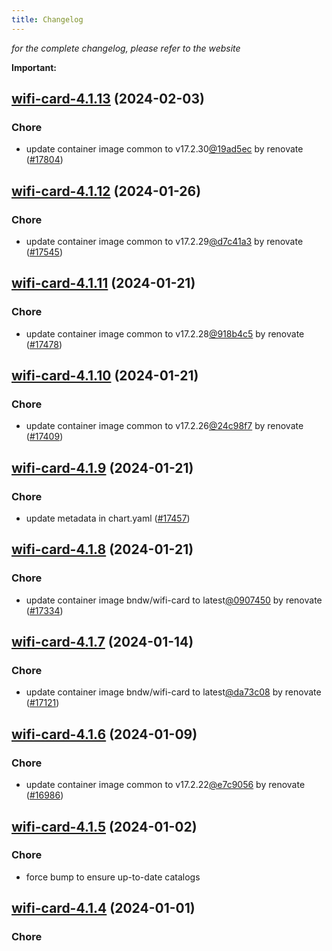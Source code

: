 ```yaml
---
title: Changelog
---
```



*for the complete changelog, please refer to the website*

**Important:**





## [wifi-card-4.1.13](https://github.com/truecharts/charts/compare/wifi-card-4.1.12...wifi-card-4.1.13) (2024-02-03)

### Chore



- update container image common to v17.2.30[@19ad5ec](https://github.com/19ad5ec) by renovate ([#17804](https://github.com/truecharts/charts/issues/17804))


## [wifi-card-4.1.12](https://github.com/truecharts/charts/compare/wifi-card-4.1.11...wifi-card-4.1.12) (2024-01-26)

### Chore



- update container image common to v17.2.29[@d7c41a3](https://github.com/d7c41a3) by renovate ([#17545](https://github.com/truecharts/charts/issues/17545))


## [wifi-card-4.1.11](https://github.com/truecharts/charts/compare/wifi-card-4.1.10...wifi-card-4.1.11) (2024-01-21)

### Chore



- update container image common to v17.2.28[@918b4c5](https://github.com/918b4c5) by renovate ([#17478](https://github.com/truecharts/charts/issues/17478))


## [wifi-card-4.1.10](https://github.com/truecharts/charts/compare/wifi-card-4.1.9...wifi-card-4.1.10) (2024-01-21)

### Chore



- update container image common to v17.2.26[@24c98f7](https://github.com/24c98f7) by renovate ([#17409](https://github.com/truecharts/charts/issues/17409))


## [wifi-card-4.1.9](https://github.com/truecharts/charts/compare/wifi-card-4.1.8...wifi-card-4.1.9) (2024-01-21)

### Chore



- update metadata in chart.yaml ([#17457](https://github.com/truecharts/charts/issues/17457))


## [wifi-card-4.1.8](https://github.com/truecharts/charts/compare/wifi-card-4.1.7...wifi-card-4.1.8) (2024-01-21)

### Chore



- update container image bndw/wifi-card to latest[@0907450](https://github.com/0907450) by renovate ([#17334](https://github.com/truecharts/charts/issues/17334))


## [wifi-card-4.1.7](https://github.com/truecharts/charts/compare/wifi-card-4.1.6...wifi-card-4.1.7) (2024-01-14)

### Chore



- update container image bndw/wifi-card to latest[@da73c08](https://github.com/da73c08) by renovate ([#17121](https://github.com/truecharts/charts/issues/17121))




## [wifi-card-4.1.6](https://github.com/truecharts/charts/compare/wifi-card-4.1.5...wifi-card-4.1.6) (2024-01-09)

### Chore



- update container image common to v17.2.22[@e7c9056](https://github.com/e7c9056) by renovate ([#16986](https://github.com/truecharts/charts/issues/16986))


## [wifi-card-4.1.5](https://github.com/truecharts/charts/compare/wifi-card-4.1.4...wifi-card-4.1.5) (2024-01-02)

### Chore



- force bump to ensure up-to-date catalogs


## [wifi-card-4.1.4](https://github.com/truecharts/charts/compare/wifi-card-4.1.3...wifi-card-4.1.4) (2024-01-01)

### Chore

